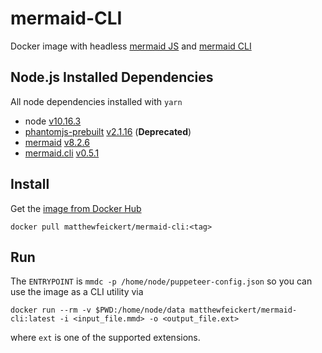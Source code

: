 # mermaid-CLI

Docker image with headless [mermaid JS](https://mermaidjs.github.io/#/) and [mermaid CLI](https://github.com/mermaidjs/mermaid.cli)

## Node.js Installed Dependencies

All node dependencies installed with `yarn`

- node [v10.16.3](https://nodejs.org/dist/v10.16.3/docs/api/)
- [phantomjs-prebuilt](https://yarnpkg.com/en/package/phantomjs-prebuilt) [v2.1.16](https://www.npmjs.com/package/phantomjs-prebuilt/v/2.1.16) (**Deprecated**)
- [mermaid](https://yarnpkg.com/en/package/mermaid) [v8.2.6](https://www.npmjs.com/package/mermaid/v/8.2.6)
- [mermaid.cli](https://yarnpkg.com/en/package/mermaid.cli) [v0.5.1](https://www.npmjs.com/package/mermaid.cli/v/0.5.1)

## Install

Get the [image from Docker Hub](https://hub.docker.com/r/matthewfeickert/mermaid-cli)

```
docker pull matthewfeickert/mermaid-cli:<tag>
```

## Run

The `ENTRYPOINT` is `mmdc -p /home/node/puppeteer-config.json` so you can use the image as a CLI utility via

```
docker run --rm -v $PWD:/home/node/data matthewfeickert/mermaid-cli:latest -i <input_file.mmd> -o <output_file.ext>
```

where `ext` is one of the supported extensions.

